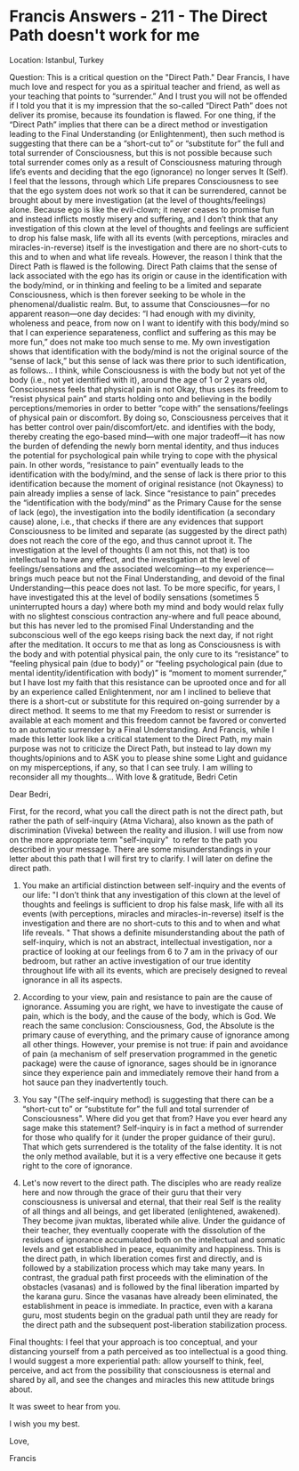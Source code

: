 # Francis Answers - 211 - The Direct Path doesn't work for me

Location: Istanbul, Turkey 

Question: This is a critical question on the \"Direct Path.\" Dear Francis, I have much love and respect for you as a spiritual teacher and friend, as well as your teaching that points to “surrender.” And I trust you will not be offended if I told you that it is my impression that the so-called “Direct Path” does not deliver its promise, because its foundation is flawed. For one thing, if the “Direct Path” implies that there can be a direct method or investigation leading to the Final Understanding (or Enlightenment), then such method is suggesting that there can be a “short-cut to” or “substitute for” the full and total surrender of Consciousness, but this is not possible because such total surrender comes only as a result of Consciousness maturing through life’s events and deciding that the ego (ignorance) no longer serves It (Self). I feel that the lessons, through which Life prepares Consciousness to see that the ego system does not work so that it can be surrendered, cannot be brought about by mere investigation (at the level of thoughts/feelings) alone. Because ego is like the evil-clown; it never ceases to promise fun and instead inflicts mostly misery and suffering, and I don’t think that any investigation of this clown at the level of thoughts and feelings are sufficient to drop his false mask, life with all its events (with perceptions, miracles and miracles-in-reverse) itself is the investigation and there are no short-cuts to this and to when and what life reveals. However, the reason I think that the Direct Path is flawed is the following. Direct Path claims that the sense of lack associated with the ego has its origin or cause in the identification with the body/mind, or in thinking and feeling to be a limited and separate Consciousness, which is then forever seeking to be whole in the phenomenal/dualistic realm. But, to assume that Consciousnes—for no apparent reason—one day decides: “I had enough with my divinity, wholeness and peace, from now on I want to identify with this body/mind so that I can experience separateness, conflict and suffering as this may be more fun,” does not make too much sense to me. My own investigation shows that identification with the body/mind is not the original source of the “sense of lack,” but this sense of lack was there prior to such identification, as follows… I think, while Consciousness is with the body but not yet of the body (i.e., not yet identified with it), around the age of 1 or 2 years old, Consciousness feels that physical pain is not Okay, thus uses its freedom to “resist physical pain” and starts holding onto and believing in the bodily perceptions/memories in order to better “cope with” the sensations/feelings of physical pain or discomfort. By doing so, Consciousness perceives that it has better control over pain/discomfort/etc. and identifies with the body, thereby creating the ego-based mind—with one major tradeoff—it has now the burden of defending the newly born mental identity, and thus induces the potential for psychological pain while trying to cope with the physical pain. In other words, “resistance to pain” eventually leads to the identification with the body/mind, and the sense of lack is there prior to this identification because the moment of original resistance (not Okayness) to pain already implies a sense of lack. Since “resistance to pain” precedes the “identification with the body/mind” as the Primary Cause for the sense of lack (ego), the investigation into the bodily identification (a secondary cause) alone, i.e., that checks if there are any evidences that support Consciousness to be limited and separate (as suggested by the direct path) does not reach the core of the ego, and thus cannot uproot it. The investigation at the level of thoughts (I am not this, not that) is too intellectual to have any effect, and the investigation at the level of feelings/sensations and the associated welcoming—to my experience—brings much peace but not the Final Understanding, and devoid of the final Understanding—this peace does not last. To be more specific, for years, I have investigated this at the level of bodily sensations (sometimes 5 uninterrupted hours a day) where both my mind and body would relax fully with no slightest conscious contraction any-where and full peace abound, but this has never led to the promised Final Understanding and the subconscious well of the ego keeps rising back the next day, if not right after the meditation. It occurs to me that as long as Consciousness is with the body and with potential physical pain, the only cure to its “resistance” to “feeling physical pain (due to body)” or “feeling psychological pain (due to mental identity/identification with body)” is “moment to moment surrender,” but I have lost my faith that this resistance can be uprooted once and for all by an experience called Enlightenment, nor am I inclined to believe that there is a short-cut or substitute for this required on-going surrender by a direct method. It seems to me that my Freedom to resist or surrender is available at each moment and this freedom cannot be favored or converted to an automatic surrender by a Final Understanding. And Francis, while I made this letter look like a critical statement to the Direct Path, my main purpose was not to criticize the Direct Path, but instead to lay down my thoughts/opinions and to ASK you to please shine some Light and guidance on my misperceptions, if any, so that I can see truly. I am willing to reconsider all my thoughts… With love & gratitude, Bedri Cetin

Dear Bedri,

First, for the record, what you call the direct path is not the direct path, but rather the path of self-inquiry (Atma Vichara), also known as the path of discrimination (Viveka) between the reality and illusion. I will use from now on the more appropriate term "self-inquiry"  to refer to the path you described in your message. There are some misunderstandings in your letter about this path that I will first try to clarify. I will later on define the direct path. 

1. You make an artificial distinction between self-inquiry and the events of our life: "I don’t think that any investigation of this clown at the level of thoughts and feelings is sufficient to drop his false mask, life with all its events (with perceptions, miracles and miracles-in-reverse) itself is the investigation and there are no short-cuts to this and to when and what life reveals. " That shows a definite misunderstanding about the path of self-inquiry, which is not an abstract, intellectual investigation, nor a practice of looking at our feelings from 6 to 7 am in the privacy of our bedroom, but rather an active investigation of our true identity throughout life with all its events, which are precisely designed to reveal ignorance in all its aspects.

2. According to your view, pain and resistance to pain are the cause of ignorance. Assuming you are right, we have to investigate the cause of pain, which is the body, and the cause of the body, which is God. We reach the same conclusion: Consciousness, God, the Absolute is the primary cause of everything, and the primary cause of ignorance among all other things. However, your premise is not true: if pain and avoidance of pain (a mechanism of self preservation programmed in the genetic package) were the cause of ignorance, sages should be in ignorance since they experience pain and immediately remove their hand from a hot sauce pan they inadvertently touch.

3. You say "(The self-inquiry method) is suggesting that there can be a “short-cut to” or “substitute for” the full and total surrender of Consciousness". Where did you get that from? Have you ever heard any sage make this statement? Self-inquiry is in fact a method of surrender for those who qualify for it (under the proper guidance of their guru). That which gets surrendered is the totality of the false identity. It is not the only method available, but it is a very effective one because it gets right to the core of ignorance.

4. Let's now revert to the direct path. The disciples who are ready realize here and now through the grace of their guru that their very consciousness is universal and eternal, that their real Self is the reality of all things and all beings, and get liberated (enlightened, awakened). They become jivan muktas, liberated while alive. Under the guidance of their teacher, they eventually cooperate with the dissolution of the residues of ignorance accumulated both on the intellectual and somatic levels and get established in peace, equanimity and happiness. This is the direct path, in which liberation comes first and directly, and is followed by a stabilization process which may take many years. In contrast, the gradual path first proceeds with the elimination of the obstacles (vasanas) and is followed by the final liberation imparted by the karana guru. Since the vasanas have already been eliminated, the establishment in peace is immediate. In practice, even with a karana guru, most students begin on the gradual path until they are ready for the direct path and the subsequent post-liberation stabilization process.

Final thoughts: I feel that your approach is too conceptual, and your distancing yourself from a path perceived as too intellectual is a good thing. I would suggest a more experiential path: allow yourself to think, feel, perceive, and act from the possibility that consciousness is eternal and shared by all, and see the changes and miracles this new attitude brings about.

It was sweet to hear from you.

I wish you my best.

Love,

Francis

